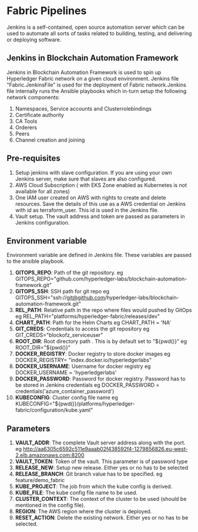 # Fabric Pipelines
Jenkins is a self-contained, open source automation server which can be used to automate all sorts of tasks related to building, testing, and delivering or deploying software.

## Jenkins in Blockchain Automation Framework
Jenkins in Blockchain Automation Framework is used to spin up Hyperledger Fabric network on a given cloud environment. Jenkins file "Fabric.JenkinsFile" is used for the  deployment of Fabric network.Jenkins file internally runs the Ansible playbooks which in-turn setup the following network components:
1. Namespaces, Service accounts and Clusterrolebindings
2. Certificate authority
3. CA Tools
4. Orderers
5. Peers
6. Channel creation and joining

## Pre-requisites
1. Setup jenkins with slave configuration. If you are using your own Jenkins server, make sure that slaves are also configured.
2. AWS Cloud Subscription ( with EKS Zone enabled as Kubernetes is not available for all zones)
3. One IAM user created on AWS with rights to create and delete resources. Save the details of this use as a AWS credential on Jenkins with id as terraform_user. This id is used in the Jenkins file.
4. Vault setup. The vault address and token are passed as parameters in Jenkins configuration.

## Environment variable
Environment variable are defined in Jenkins file. These variables are passed to the ansible playbook.
1. **GITOPS_REPO**: Path of the git repository.
    eg GITOPS_REPO="github.com/hyperledger-labs/blockchain-automation-framework.git"
2. **GITOPS_SSH**: SSH path for git repo
    eg GITOPS_SSH="ssh://git@github.com/hyperledger-labs/blockchain-automation-framework.git"
3. **REL_PATH**: Relative path in the repo where files would pushed by GitOps
    eg REL_PATH="platforms/hyperledger-fabric/releases/dev"
4. **CHART_PATH**: Path for the Helm Charts
    eg CHART_PATH = 'NA'
5. **GIT_CREDS**: Credentials to access the git repository
    eg GIT_CREDS="blockofz_serviceuser"       
6. **ROOT_DIR**: Root directory path . This is by default set to "${pwd()}"
    eg ROOT_DIR="${pwd()}"
7. **DOCKER_REGISTRY**: Docker registry to store docker images 
    eg DOCKER_REGISTRY= "index.docker.io/hyperledgerlabs"
8. **DOCKER_USERNAME**: Username for docker registry
    eg DOCKER_USERNAME = 'hyperledgerlabs'
9. **DOCKER_PASSWORD**: Password for docker registry. Password has to be stored in  Jenkins credentials
    eg DOCKER_PASSWORD = credentials('azure_container_password')
10. **KUBECONFIG**: Cluster config file name
    eg KUBECONFIG="${pwd()}/platforms/hyperledger-fabric/configuration/kube.yaml"

## Parameters
1. **VAULT_ADDR**: The complete Vault server address along with the port.
    eg http://aa6305c6592c511e9aaab02f438592f4-1279856826.eu-west-2.elb.amazonaws.com:8200
2. **VAULT_TOKEN**: Token of the vault. This parameter is of password type
3. **RELEASE_NEW**: Setup new release. Either yes or no has to be selected
4. **RELEASE_BRANCH**: Git branch value has to be specified.
    eg feature/demo_fabric
5. **KUBE_PROJECT**: The job from which the kube config is derived.
6. **KUBE_FILE**: The kube config file name to be used.
7. **CLUSTER_CONTEXT**: The context of the cluster to be used (should be mentioned in the config file).
8. **REGION**: The AWS region where the cluster is deployed.
9. **RESET_ACTION**: Delete the existing network. Either yes or no has to be selected.
